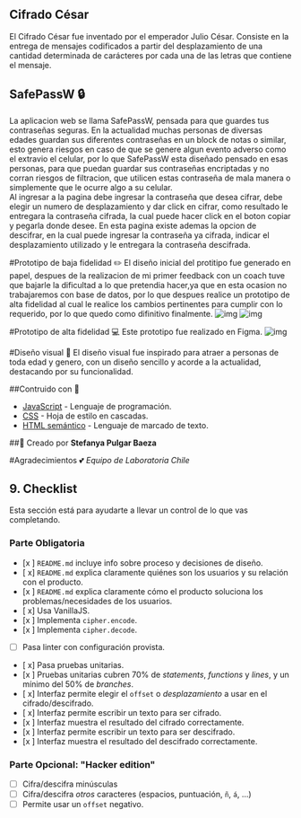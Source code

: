 ## Cifrado César

El Cifrado César fue inventado por el emperador Julio César. Consiste en la entrega de mensajes codificados a partir del desplazamiento de una cantidad determinada de carácteres por cada una de las letras que contiene el mensaje.

## SafePassW :lock:
La aplicacion web se llama SafePassW, pensada para que guardes tus contraseñas seguras. 
En la actualidad muchas personas de diversas edades guardan sus diferentes contraseñas en un block de notas o similar, esto genera riesgos en caso de que se genere algun evento adverso como el extravio el celular, por lo que SafePassW esta diseñado pensado en esas personas, para que puedan guardar sus contraseñas encriptadas y no corran riesgos de filtracion, que utilicen estas contraseña de mala manera o simplemente que le ocurre algo a su celular.  
Al ingresar a la pagina debe ingresar la contraseña que desea cifrar, debe elegir un numero de desplazamiento y dar click en cifrar, como resultado le entregara la contraseña cifrada, la cual puede hacer click en el boton copiar y pegarla donde desee.
En esta pagina existe ademas la opcion de descifrar, en la cual puede ingresar la contraseña ya cifrada, indicar el desplazamiento utilizado y le entregara la contraseña descifrada.


#Prototipo de baja fidelidad :pencil2:
El diseño inicial del protitipo fue generado en papel, despues de la realizacion de mi primer feedback con un coach tuve que bajarle la dificultad a lo que pretendia hacer,ya que en esta ocasion no trabajaremos con base de datos, por lo que despues realice un prototipo de alta fidelidad al cual le realice los cambios pertinentes para cumplir con lo requerido, por lo que quedo como difinitivo finalmente.
![img](https://i.imgur.com/64Jnm0u.jpg)
![img](https://i.imgur.com/6CtuCw0.jpg)

#Prototipo de alta fidelidad :computer:
Este prototipo fue realizado en Figma.
![img](https://i.imgur.com/zggcuJE.png)

#Diseño visual :eyes:
El diseño visual fue inspirado para atraer a personas de toda edad y genero, con un diseño sencillo y acorde a la actualidad, destacando por su funcionalidad.

##Contruido con :hammer:
* [JavaScript](https://www.javascript.com/) - Lenguaje de programación.
* [CSS](https://es.wikipedia.org/wiki/Hoja_de_estilos_en_cascada) - Hoja de estilo en cascadas.
* [HTML semántico](https://es.wikipedia.org/wiki/HTML) - Lenguaje de marcado de texto.

##:pencil: Creado por
**Stefanya Pulgar Baeza**

#Agradecimientos :two_hearts:
_Equipo de Laboratoria Chile_



## 9. Checklist

Esta sección está para ayudarte a llevar un control de lo que vas completando.

### Parte Obligatoria

* [x ] `README.md` incluye info sobre proceso y decisiones de diseño.
* [ x] `README.md` explica claramente quiénes son los usuarios y su relación con
  el producto.
* [x ] `README.md` explica claramente cómo el producto soluciona los
  problemas/necesidades de los usuarios.
* [ x] Usa VanillaJS.
* [x ] Implementa `cipher.encode`.
* [x ] Implementa `cipher.decode`.
* [ ] Pasa linter con configuración provista.
* [ x] Pasa pruebas unitarias.
* [x ] Pruebas unitarias cubren 70% de _statements_, _functions_ y _lines_, y un
  mínimo del 50% de _branches_.
* [ x] Interfaz permite elegir el `offset` o _desplazamiento_ a usar en el
  cifrado/descifrado.
* [ x] Interfaz permite escribir un texto para ser cifrado.
* [x ] Interfaz muestra el resultado del cifrado correctamente.
* [x ] Interfaz permite escribir un texto para ser descifrado.
* [x ] Interfaz muestra el resultado del descifrado correctamente.

### Parte Opcional: "Hacker edition"

* [ ] Cifra/descifra minúsculas
* [ ] Cifra/descifra _otros_ caracteres (espacios, puntuación, `ñ`, `á`, ...)
* [ ] Permite usar un `offset` negativo.
